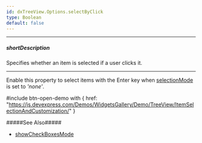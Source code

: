 ```yaml
---
id: dxTreeView.Options.selectByClick
type: Boolean
default: false
---
```

---
##### shortDescription
Specifies whether an item is selected if a user clicks it.

---
Enable this property to select items with the Enter key when [selectionMode](/Documentation/ApiReference/UI_Components/dxTreeView/Configuration/#selectionMode) is set to *'none'*.

#include btn-open-demo with {
    href: "https://js.devexpress.com/Demos/WidgetsGallery/Demo/TreeView/ItemSelectionAndCustomization/"
}

#####See Also#####
- [showCheckBoxesMode](/api-reference/10%20UI%20Components/dxTreeView/1%20Configuration/showCheckBoxesMode.md '/Documentation/ApiReference/UI_Components/dxTreeView/Configuration/#showCheckBoxesMode')